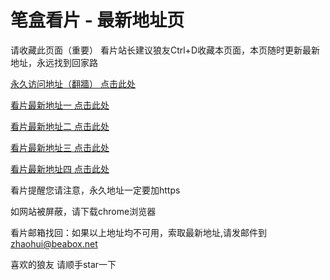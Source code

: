 # 笔盒看片 - 最新地址页

请收藏此页面（重要）
看片站长建议狼友Ctrl+D收藏本页面，本页随时更新最新地址，永远找到回家路

[永久访问地址（翻牆） 点击此处](https://beabox.net/)

[看片最新地址一 点击此处](https://vil2hoxgpi.vip)

[看片最新地址二 点击此处](https://bxl4h4q2d7.shop)

[看片最新地址三 点击此处](https://bxy7t8t9m2.shop)

[看片最新地址四 点击此处](https://bxx3w9j1c7.shop)

看片提醒您请注意，永久地址一定要加https

如网站被屏蔽，请下载chrome浏览器

看片邮箱找回：如果以上地址均不可用，索取最新地址,请发邮件到 zhaohui@beabox.net

喜欢的狼友 请顺手star一下
